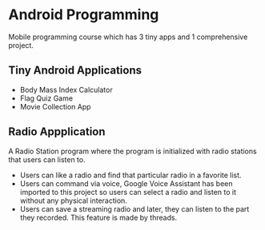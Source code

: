 # Android Programming

Mobile programming course which has 3 tiny apps and 1 comprehensive project.

## Tiny Android Applications

- Body Mass Index Calculator
- Flag Quiz Game
- Movie Collection App

## Radio Appplication

A Radio Station program where the program is initialized with radio stations that users can listen to.
- Users can like a radio and find that particular radio in a favorite list.
- Users can command via voice, Google Voice Assistant has been imported to this project so users can select a radio and listen to it     without any physical interaction.
- Users can save a streaming radio and later, they can listen to the part they recorded. This feature is made by threads.
